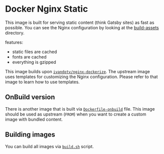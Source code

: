 # Docker Nginx Static

This image is built for serving static content (think Gatsby sites) as fast as possible. You can see the Nginx configuration by looking at the [build-assets](build-assets) directory.

features:

- static files are cached
- fonts are cached
- everything is gzipped

This image builds upon [`ivandotv/nginx-dockerize`](https://github.com/ivandotv/docker-nginx-dockerize). The upstream image uses templates for customizing the Nginx configuration. Please refer to that image to learn how to use templates.

## OnBuild version

There is another image that is built via [`Dockerfile-onbuild`](Dockerfile-onbuild) file. This image should be used as upstream (`FROM`) when you want to create a custom image with bundled content.

## Building images

You can build all images via [`build.sh`](build.sh) script.
